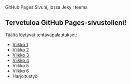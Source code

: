 GitHub Pages Sivuni, jossa Jekyll teema
## Tervetuloa GitHub Pages-sivustolleni!
Täältä löytyvät tehtäväpalautukset:
- [Viikko 1](tehtavat/vko1.html)
- [Viikko 2](tehtavat/vko2.md)
- [Viikko 3](tehtavat/vko3)
- [Viikko 4](tehtavat/dist)
- Viikko 5
- Viikko 6
- Harjoitustyö
